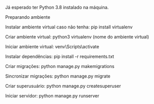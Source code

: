 Já esperado ter Python 3.8 instalado na máquina.

Preparando ambiente

Instalar ambiente virtual caso não tenha: pip install virtualenv

Criar ambiente virtual: python3 virtualenv (nome do ambiente virtual)

Iniciar ambiente virtual: venv\Scripts\activate

Instalar dependências: pip install -r requirements.txt

Criar migrações: python manage.py makemigrations

Sincronizar migrações: python manage.py migrate

Criar superusuário: python manage.py createsuperuser

Iniciar servidor: python manage.py runserver
